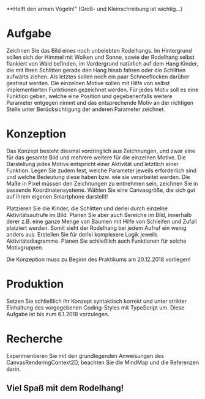 **Helft den armen Vögeln!" (Groß- und Kleinschreibung ist wichtig...)  

# Aufgabe
Zeichnen Sie das Bild eines noch unbelebten Rodelhangs. Im Hintergrund sollen sich der Himmel mit Wolken und Sonne, sowie der Rodelhang selbst flankiert von Wald befinden, im Vordergrund natürlich auf dem Hang Kinder, die mit Ihren Schlitten gerade den Hang hinab fahren oder die Schlitten aufwärts ziehen. Als letztes sollen noch ein paar Schneeflocken darüber gestreut werden. Die einzelnen Motive sollen mit Hilfe von selbst implementierten Funktionen gezeichnet werden. Für jedes Motiv soll es eine Funktion geben, welche eine Position und gegebenenfalls weitere Parameter entgegen nimmt und das entsprechende Motiv an der richtigen Stelle unter Berücksichtigung der anderen Parameter zeichnet.

# Konzeption
Das Konzept besteht diesmal vordringlich aus Zeichnungen, und zwar eine für das gesamte Bild und mehrere weitere für die einzelnen Motive. Die Darstellung jedes Motivs entspricht einer Aktivität und letztlich einer Funktion. Legen Sie zudem fest, welche Parameter jeweils erforderlich sind und welche Bedeutung diese haben bzw. wie sie verarbeitet werden. Die Maße in Pixel müssen den Zeichnungen zu entnehmen sein, zeichnen Sie in passende Koordinatensysteme. Wählen Sie eine Canvasgröße, die sich gut auf ihrem eigenen Smartphone darstellt!  

Platzieren Sie die Kinder, die Schlitten und derlei durch einzelne Aktivitätsaufrufe im Bild. Planen Sie aber auch Bereiche im Bild, innerhalb derer z.B. eine ganze Menge von Bäumen mit Hilfe von Schleifen und Zufall platziert werden. Somit sieht der Rodelhang bei jedem Aufruf ein wenig anders aus. Erstellen Sie für derlei komplexere Logik jeweils Aktivitätsdiagramme. Planen Sie schließlich auch Funktionen für solche Motivgruppen.  

Die Konzeption muss zu Beginn des Praktikums am 20.12.2018 vorliegen!

# Produktion
Setzen Sie schließlich ihr Konzept syntaktisch korrekt und unter strikter Einhaltung des vorgegebenen Coding-Styles mit TypeScript um. Diese Aufgabe ist bis zum 6.1.2018 vorzulegen.

# Recherche
Experimentieren Sie mit den grundlegenden Anweisungen des CanvasRenderingContext2D, beachten Sie die MindMap und die Referenzen darin.  

## Viel Spaß mit dem Rodelhang!